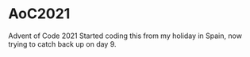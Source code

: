 # AoC2021

Advent of Code 2021
Started coding this from my holiday in Spain, now trying to catch back up on day 9.